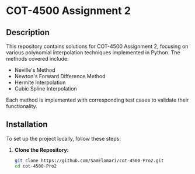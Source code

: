 # COT-4500 Assignment 2

## Description

This repository contains solutions for COT-4500 Assignment 2, focusing on various polynomial interpolation techniques implemented in Python. The methods covered include:

- Neville's Method
- Newton's Forward Difference Method
- Hermite Interpolation
- Cubic Spline Interpolation

Each method is implemented with corresponding test cases to validate their functionality.


## Installation

To set up the project locally, follow these steps:

1. **Clone the Repository:**

   ```bash
   git clone https://github.com/SamElomari/cot-4500-Pro2.git
   cd cot-4500-Pro2


